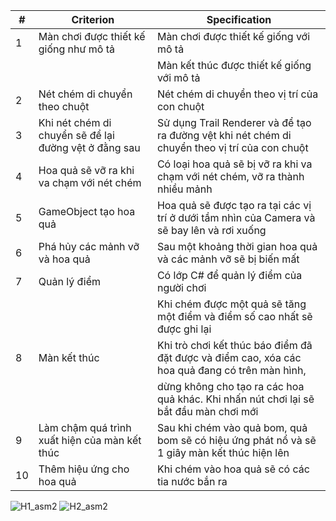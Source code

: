 | # | Criterion                                                | Specification                                                                                      |
|---|----------------------------------------------------------|----------------------------------------------------------------------------------------------------|
| 1 | Màn chơi được thiết kế giống như mô tả                  | Màn chơi được thiết kế giống với mô tả                                                            |
|   |                                                          | Màn kết thúc được thiết kế giống với mô tả                                                        |
| 2 | Nét chém di chuyển theo chuột                            | Nét chém di chuyển theo vị trí của con chuột                                                     |
| 3 | Khi nét chém di chuyển sẽ để lại đường vệt ở đằng sau    | Sử dụng Trail Renderer và để tạo ra đường vệt khi nét chém di chuyển theo vị trí của con chuột  |
| 4 | Hoa quả sẽ vỡ ra khi va chạm với nét chém               | Có loại hoa quả sẽ bị vỡ ra khi va chạm với nét chém, vỡ ra thành nhiều mảnh                     |
| 5 | GameObject tạo hoa quả                                   | Hoa quả sẽ được tạo ra tại các vị trí ở dưới tầm nhìn của Camera và sẽ bay lên và rơi xuống     |
| 6 | Phá hủy các mảnh vỡ và hoa quả                          | Sau một khoảng thời gian hoa quả và các mảnh vỡ sẽ bị biến mất                                    |
| 7 | Quản lý điểm                                              | Có lớp C# để quản lý điểm của người chơi                                                          |
|   |                                                          | Khi chém được một quả sẽ tăng một điểm và điểm số cao nhất sẽ được ghi lại                       |
| 8 | Màn kết thúc                                             | Khi trò chơi kết thúc báo điểm đã đặt được và điểm cao, xóa các hoa quả đang có trên màn hình, |
|   |                                                          | dừng không cho tạo ra các hoa quả khác. Khi nhấn nút chơi lại sẽ bắt đầu màn chơi mới           |
| 9 | Làm chậm quá trình xuất hiện của màn kết thúc           | Sau khi chém vào quả bom, quả bom sẽ có hiệu ứng phát nổ và sẽ 1 giây màn kết thúc hiện lên      |
| 10| Thêm hiệu ứng cho hoa quả                                | Khi chém vào hoa quả sẽ có các tia nước bắn ra                                                    |

![H1_asm2](https://github.com/ootuyetnhioo/Assignment-Fruit-Ninja/assets/44711219/52de1c5a-b53c-4167-8640-28fcaf0c05b9)
![H2_asm2](https://github.com/ootuyetnhioo/Assignment-Fruit-Ninja/assets/44711219/0c417aa2-79f5-4910-b530-7726d32c9a33)

